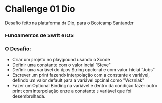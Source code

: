 # Challenge 01 Dio
Desafio feito na plataforma da Dio, para o Bootcamp Santander

### Fundamentos de Swift e iOS
### O Desafio: ##
- Criar um projeto no playground usando o Xcode
- Definir uma constante com o valor incial "Steve"
- Definir uma variável do tipos String opcional e com valor inicial "Jobs"
- Escrever um print fazendo interpolação com a constante e variável, defindo um valor default para a variável opcinal como "Wozniak"
- Fazer um Optional Binding na variável e dentro da condição fazer outro print com interpolação entre a constante e variável que foi desembrulhada.
